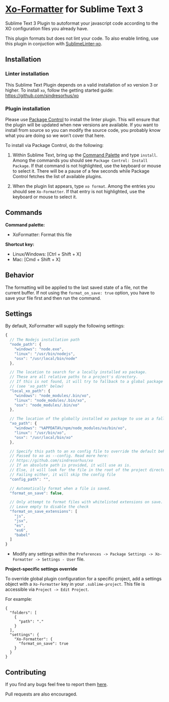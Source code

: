 [Xo-Formatter](https://github.com/niftylettuce/Xo-Formatter) for Sublime Text 3
=================

Sublime Text 3 Plugin to autoformat your javascript code according to the XO configuration files you already have.

This plugin formats but does not lint your code. To also enable linting, use this plugin in conjuction with [SublimeLinter-xo](https://github.com/roadhump/SublimeLinter-xo).


## Installation

### Linter installation
This Sublime Text Plugin depends on a valid installation of xo version 3 or higher. To install `xo`, follow the getting started guide: <https://github.com/sindresorhus/xo>

### Plugin installation

Please use [Package Control](https://sublime.wbond.net/installation) to install the linter plugin. This will ensure that the plugin will be updated when new versions are available. If you want to install from source so you can modify the source code, you probably know what you are doing so we won’t cover that here.

To install via Package Control, do the following:

1. Within Sublime Text, bring up the [Command Palette](http://docs.sublimetext.info/en/sublime-text-3/extensibility/command_palette.html) and type `install`. Among the commands you should see `Package Control: Install Package`. If that command is not highlighted, use the keyboard or mouse to select it. There will be a pause of a few seconds while Package Control fetches the list of available plugins.

1. When the plugin list appears, type `xo format`. Among the entries you should see `Xo-Formatter`. If that entry is not highlighted, use the keyboard or mouse to select it.


## Commands
**Command palette:**

- XoFormatter: Format this file

**Shortcut key:**

* Linux/Windows: [Ctrl + Shift + X]
* Mac: [Cmd + Shift + X]

## Behavior

The formatting will be applied to the last saved state of a file, not the current buffer.
If not using the `format_on_save: true` option, you have to save your file first and then run the command.

## Settings

By default, XoFormatter will supply the following settings:

```javascript
{
  // The Nodejs installation path
  "node_path": {
    "windows": "node.exe",
    "linux": "/usr/bin/nodejs",
    "osx": "/usr/local/bin/node"
  },

  // The location to search for a locally installed xo package.
  // These are all relative paths to a project's directory.
  // If this is not found, it will try to fallback to a global package
  // (see 'xo_path' below)
  "local_xo_path": {
    "windows": "node_modules/.bin/xo",
    "linux": "node_modules/.bin/xo",
    "osx": "node_modules/.bin/xo"
  },

  // The location of the globally installed xo package to use as a fallback
  "xo_path": {
    "windows": "%APPDATA%/npm/node_modules/xo/bin/xo",
    "linux": "/usr/bin/xo",
    "osx": "/usr/local/bin/xo"
  },

  // Specify this path to an xo config file to override the default behavior.
  // Passed to xo as --config. Read more here:
  // https://github.com/sindresorhus/xo
  // If an absolute path is provided, it will use as is.
  // Else, it will look for the file in the root of the project directory.
  // Failing either, it will skip the config file
  "config_path": "",

  // Automatically format when a file is saved.
  "format_on_save": false,

  // Only attempt to format files with whitelisted extensions on save.
  // Leave empty to disable the check
  "format_on_save_extensions": [
    "js",
    "jsx",
    "es",
    "es6",
    "babel"
  ]
}
```

* Modify any settings within the `Preferences -> Package Settings -> Xo-Formatter -> Settings - User` file.

**Project-specific settings override**

To override global plugin configuration for a specific project, add a settings object with a `Xo-Formatter` key in your `.sublime-project`. This file is accessible via `Project -> Edit Project`.

For example:

```
{
  "folders": [
    {
      "path": "."
    }
  ],
  "settings": {
    "Xo-Formatter": {
      "format_on_save": true
    }
  }
}
```

## Contributing

If you find any bugs feel free to report them [here](https://github.com/niftylettuce/Xo-Formatter/issues).

Pull requests are also encouraged.
